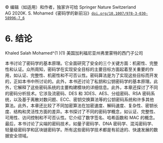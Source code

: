 © 编辑（如适用）和作者，独家许可给 Springer Nature Switzerland AG 2020K. S. Mohamed《密码学的新前沿》[`doi.org/10.1007/978-3-030-58996-7_6`](https://doi.org/10.1007/978-3-030-58996-7_6)

# 6. 结论

Khaled Salah Mohamed^(1 )(1) 美国加利福尼亚州弗里蒙特的西门子公司

本书讨论了密码学的基本原理。它全面研究了安全的三个关键方面：机密性、完整性和认证。众所周知，密码学在实现安全目标的主要目标方面起着至关重要的作用，如认证、完整性、机密性和不可否认性。密码算法是为了实现这些目标而开发的，正如本书中所讨论的。此外，本书还讨论了私钥和公钥密码学的基本原理。此外，它解释了这些密码系统的主要构建模块的详细信息。此外，本章还探讨了不同的密码分析技术。它涉及流密码、DES 和 3DES、AES、分组密码、RSA 密码系统，以及基于离散对数问题、ECC、密钥交换算法等的公钥密码系统和许多其他算法。此外，本章还比较了不同加密算法在加密速度、解码速度、复杂性、密钥长度、结构和灵活性方面的差异。本书探讨了不同的密码学概念，如认证、完整性、可用性、访问控制和不可否认性。它介绍了数字签名、哈希函数和 MAC 的概念。最后，本书讨论了尖端的密码技术，如量子密码学、DNA 密码学、混沌密码学、轻量级密码学和区块链密码学。所有这些密码学技术都是有前途的、快速发展的数据安全领域。

